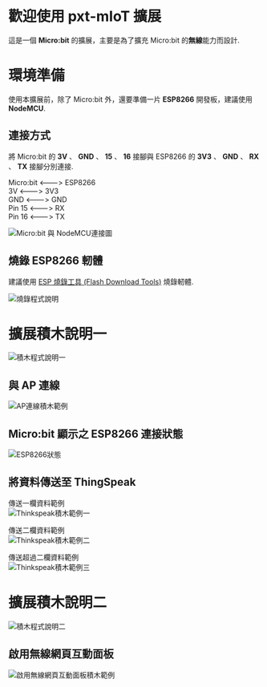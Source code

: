 # 歡迎使用 pxt-mIoT 擴展

這是一個 **Micro:bit** 的擴展，主要是為了擴充 Micro:bit 的**無線**能力而設計.


# 環境準備

使用本擴展前，除了 Micro:bit 外，還要準備一片 **ESP8266** 開發板，建議使用 **NodeMCU**.

## 連接方式

將 Micro:bit 的 **3V** 、 **GND** 、 **15** 、 **16** 接腳與 ESP8266 的 **3V3** 、 **GND** 、 **RX** 、 **TX** 接腳分別連接.  
  
Micro:bit <---> ESP8266  
3V <---> 3V3  
GND <---> GND  
Pin 15 <---> RX  
Pin 16 <---> TX  
  
![Micro:bit 與 NodeMCU連接圖](https://user-images.githubusercontent.com/19259753/153125118-9781d2f8-0ee5-43df-b46a-9317ef87b23b.png "Micro:bit 與 NodeMCU連接圖")

## 燒錄 ESP8266 軔體
建議使用 [ESP 燒錄工具 (Flash Download Tools)](https://drive.google.com/file/d/1fZTdDdBcz7WHvBxDOYs9U4aHHM8dHaeg/view?usp=sharing) 燒錄軔體.  
  
![燒錄程式說明](https://user-images.githubusercontent.com/19259753/153983108-947e5c31-26c0-44ba-8b32-0d674bc20e94.JPG "燒錄程式說明")  

# 擴展積木說明一

![積木程式說明一](https://user-images.githubusercontent.com/19259753/153134643-622dda37-a01f-4161-b0a3-2c8999c8f874.JPG "積木程式說明一")

## 與 AP 連線

![AP連線積木範例](https://user-images.githubusercontent.com/19259753/154007479-567ef1a4-16d9-4071-a4a2-71f1920c4a97.png "AP連線積木範例")

## Micro:bit 顯示之 ESP8266 連接狀態

![ESP8266狀態](https://user-images.githubusercontent.com/19259753/153134041-766cf9ed-04de-415e-a14d-331e995545e9.JPG "ESP8266狀態")

## 將資料傳送至 ThingSpeak

傳送一欄資料範例  
![Thinkspeak積木範例一](https://user-images.githubusercontent.com/19259753/154010069-95199474-a5fd-49cf-ba66-125aab5a9dc3.png "Thinkspeak積木範例一")  

傳送二欄資料範例  
![Thinkspeak積木範例二](https://user-images.githubusercontent.com/19259753/154010631-294f4dc1-aaf6-48e3-bdf8-6190cd3733ff.png "Thinkspeak積木範例二")  

傳送超過二欄資料範例  
![Thinkspeak積木範例三](https://user-images.githubusercontent.com/19259753/154013896-b2bddfb5-c297-4ffc-9575-ab94495eed34.png "Thinkspeak積木範例三")  

# 擴展積木說明二
![積木程式說明二](https://user-images.githubusercontent.com/19259753/154015532-697f4cf5-ece2-4909-997e-cc430cfa6d59.png "積木程式說明二")

## 啟用無線網頁互動面板

![啟用無線網頁互動面板積木範例](https://user-images.githubusercontent.com/19259753/154016461-2de72ea0-9209-4aae-8148-05f759ee337e.png "啟用無線網頁互動面板積木範例")